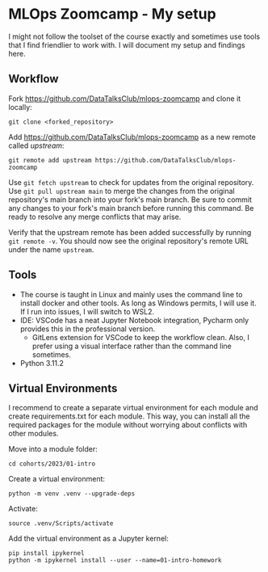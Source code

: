 # MLOps Zoomcamp - My setup

I might not follow the toolset of the course exactly and sometimes use tools that I find friendlier to work with. I will document my setup and findings here.

## Workflow

Fork https://github.com/DataTalksClub/mlops-zoomcamp and clone it locally:

```shell
git clone <forked_repository>
```

Add https://github.com/DataTalksClub/mlops-zoomcamp as a new remote called *upstream*:

```shell
git remote add upstream https://github.com/DataTalksClub/mlops-zoomcamp
```

Use `git fetch upstream` to check for updates from the original repository. Use `git pull upstream main` to merge the changes from the original repository's main branch into your fork's main branch. Be sure to commit any changes to your fork's main branch before running this command. Be ready to resolve any merge conflicts that may arise.

Verify that the upstream remote has been added successfully by running `git remote -v`. You should now see the original repository's remote URL under the name `upstream`.

## Tools

- The course is taught in Linux and mainly uses the command line to install docker and other tools. As long as Windows permits, I will use it. If I run into issues, I will switch to WSL2.
- IDE: VSCode has a neat Jupyter Notebook integration, Pycharm only provides this in the professional version.
  - GitLens extension for VSCode to keep the workflow clean. Also, I prefer using a visual interface rather than the command line sometimes.
- Python 3.11.2

## Virtual Environments

I recommend to create a separate virtual environment for each module and create requirements.txt for each module. This way, you can install all the required packages for the module without worrying about conflicts with other modules.

Move into a module folder:

```shell
cd cohorts/2023/01-intro
```

Create a virtual environment:

```shell
python -m venv .venv --upgrade-deps
```

Activate:

```shell
source .venv/Scripts/activate
```

Add the virtual environment as a Jupyter kernel:

```shell
pip install ipykernel
python -m ipykernel install --user --name=01-intro-homework
```
